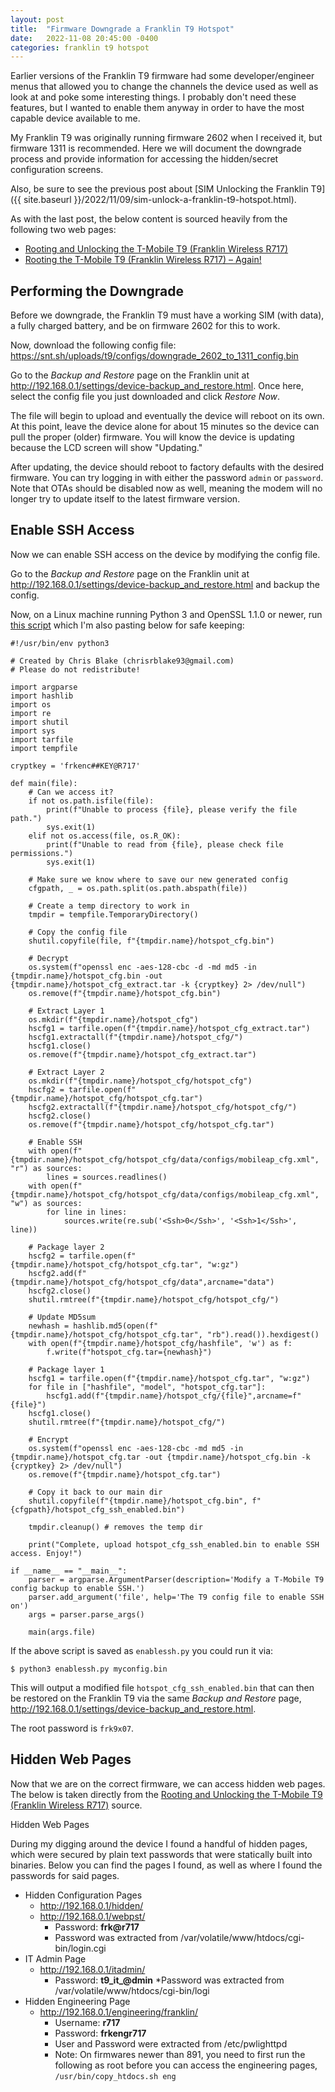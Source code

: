 ```yaml
---
layout: post
title:  "Firmware Downgrade a Franklin T9 Hotspot"
date:   2022-11-08 20:45:00 -0400
categories: franklin t9 hotspot
---
```


Earlier versions of the Franklin T9 firmware had some developer/engineer menus that allowed you to change the channels the device used as well as look at and poke some interesting things. I probably don't need these features, but I wanted to enable them anyway in order to have the most capable device available to me.

My Franklin T9 was originally running firmware 2602 when I received it, but firmware 1311 is recommended. Here we will document the downgrade process and provide information for accessing the hidden/secret configuration screens.

Also, be sure to see the previous post about [SIM Unlocking the Franklin T9]({{ site.baseurl }}/2022/11/09/sim-unlock-a-franklin-t9-hotspot.html).

As with the last post, the below content is sourced heavily from the following two web pages:
* [Rooting and Unlocking the T-Mobile T9 (Franklin Wireless R717)](https://snt.sh/2020/09/rooting-the-t-mobile-t9-franklin-wireless-r717/) 
* [Rooting the T-Mobile T9 (Franklin Wireless R717) – Again!](https://snt.sh/2021/09/rooting-the-t-mobile-t9-franklin-wireless-r717-again/)

## Performing the Downgrade

Before we downgrade, the Franklin T9 must have a working SIM (with data), a fully charged battery, and be on firmware 2602 for this to work.

Now, download the following config file: <https://snt.sh/uploads/t9/configs/downgrade_2602_to_1311_config.bin>

Go to the *Backup and Restore* page on the Franklin unit at <http://192.168.0.1/settings/device-backup_and_restore.html>. Once here, select the config file you just downloaded and click *Restore Now*. 

The file will begin to upload and eventually the device will reboot on its own. At this point, leave the device alone for about 15 minutes so the device can pull the proper (older) firmware. You will know the device is updating because the LCD screen will show "Updating." 

After updating, the device should reboot to factory defaults with the desired firmware. You can try logging in with either the password `admin` or `password`. Note that OTAs should be disabled now as well, meaning the modem will no longer try to update itself to the latest firmware version.

## Enable SSH Access

Now we can enable SSH access on the device by modifying the config file.

Go to the *Backup and Restore* page on the Franklin unit at <http://192.168.0.1/settings/device-backup_and_restore.html> and backup the config.

Now, on a Linux machine running Python 3 and OpenSSL 1.1.0 or newer, run [this script](https://gist.github.com/riptidewave93/ad135229b0f0939da7bd223d7f723528) which I'm also pasting below for safe keeping:

```
#!/usr/bin/env python3

# Created by Chris Blake (chrisrblake93@gmail.com)
# Please do not redistribute!

import argparse
import hashlib
import os
import re
import shutil
import sys
import tarfile
import tempfile

cryptkey = 'frkenc##KEY@R717'

def main(file):
    # Can we access it?
    if not os.path.isfile(file):
        print(f"Unable to process {file}, please verify the file path.")
        sys.exit(1)
    elif not os.access(file, os.R_OK):
        print(f"Unable to read from {file}, please check file permissions.")
        sys.exit(1)

    # Make sure we know where to save our new generated config
    cfgpath, _ = os.path.split(os.path.abspath(file))

    # Create a temp directory to work in
    tmpdir = tempfile.TemporaryDirectory()

    # Copy the config file
    shutil.copyfile(file, f"{tmpdir.name}/hotspot_cfg.bin")

    # Decrypt
    os.system(f"openssl enc -aes-128-cbc -d -md md5 -in {tmpdir.name}/hotspot_cfg.bin -out {tmpdir.name}/hotspot_cfg_extract.tar -k {cryptkey} 2> /dev/null")
    os.remove(f"{tmpdir.name}/hotspot_cfg.bin")

    # Extract Layer 1
    os.mkdir(f"{tmpdir.name}/hotspot_cfg")
    hscfg1 = tarfile.open(f"{tmpdir.name}/hotspot_cfg_extract.tar")
    hscfg1.extractall(f"{tmpdir.name}/hotspot_cfg/")
    hscfg1.close()
    os.remove(f"{tmpdir.name}/hotspot_cfg_extract.tar")

    # Extract Layer 2
    os.mkdir(f"{tmpdir.name}/hotspot_cfg/hotspot_cfg")
    hscfg2 = tarfile.open(f"{tmpdir.name}/hotspot_cfg/hotspot_cfg.tar")
    hscfg2.extractall(f"{tmpdir.name}/hotspot_cfg/hotspot_cfg/")
    hscfg2.close()
    os.remove(f"{tmpdir.name}/hotspot_cfg/hotspot_cfg.tar")

    # Enable SSH
    with open(f"{tmpdir.name}/hotspot_cfg/hotspot_cfg/data/configs/mobileap_cfg.xml", "r") as sources:
        lines = sources.readlines()
    with open(f"{tmpdir.name}/hotspot_cfg/hotspot_cfg/data/configs/mobileap_cfg.xml", "w") as sources:
        for line in lines:
            sources.write(re.sub('<Ssh>0</Ssh>', '<Ssh>1</Ssh>', line))

    # Package layer 2
    hscfg2 = tarfile.open(f"{tmpdir.name}/hotspot_cfg/hotspot_cfg.tar", "w:gz")
    hscfg2.add(f"{tmpdir.name}/hotspot_cfg/hotspot_cfg/data",arcname="data")
    hscfg2.close()
    shutil.rmtree(f"{tmpdir.name}/hotspot_cfg/hotspot_cfg/")

    # Update MD5sum
    newhash = hashlib.md5(open(f"{tmpdir.name}/hotspot_cfg/hotspot_cfg.tar", "rb").read()).hexdigest()
    with open(f"{tmpdir.name}/hotspot_cfg/hashfile", 'w') as f:
        f.write(f"hotspot_cfg.tar={newhash}")

    # Package layer 1
    hscfg1 = tarfile.open(f"{tmpdir.name}/hotspot_cfg.tar", "w:gz")
    for file in ["hashfile", "model", "hotspot_cfg.tar"]:
        hscfg1.add(f"{tmpdir.name}/hotspot_cfg/{file}",arcname=f"{file}")
    hscfg1.close()
    shutil.rmtree(f"{tmpdir.name}/hotspot_cfg/")

    # Encrypt
    os.system(f"openssl enc -aes-128-cbc -md md5 -in {tmpdir.name}/hotspot_cfg.tar -out {tmpdir.name}/hotspot_cfg.bin -k {cryptkey} 2> /dev/null")
    os.remove(f"{tmpdir.name}/hotspot_cfg.tar")

    # Copy it back to our main dir
    shutil.copyfile(f"{tmpdir.name}/hotspot_cfg.bin", f"{cfgpath}/hotspot_cfg_ssh_enabled.bin")

    tmpdir.cleanup() # removes the temp dir

    print("Complete, upload hotspot_cfg_ssh_enabled.bin to enable SSH access. Enjoy!")

if __name__ == "__main__":
    parser = argparse.ArgumentParser(description='Modify a T-Mobile T9 config backup to enable SSH.')
    parser.add_argument('file', help='The T9 config file to enable SSH on')
    args = parser.parse_args()

    main(args.file)
```

If the above script is saved as `enablessh.py` you could run it via:

```
$ python3 enablessh.py myconfig.bin
```

This will output a modified file `hotspot_cfg_ssh_enabled.bin` that can then be restored on the Franklin T9 via the same *Backup and Restore* page, <http://192.168.0.1/settings/device-backup_and_restore.html>.

The root password is `frk9x07`.

## Hidden Web Pages

Now that we are on the correct firmware, we can access hidden web pages. The below is taken directly from the [Rooting and Unlocking the T-Mobile T9 (Franklin Wireless R717)](https://snt.sh/2020/09/rooting-the-t-mobile-t9-franklin-wireless-r717/) source.

Hidden Web Pages

During my digging around the device I found a handful of hidden pages, which were secured by plain text passwords that were statically built into binaries. Below you can find the pages I found, as well as where I found the passwords for said pages.

* Hidden Configuration Pages
  - <http://192.168.0.1/hidden/>
  - <http://192.168.0.1/webpst/>
    * Password: **frk@r717**
	* Password was extracted from /var/volatile/www/htdocs/cgi-bin/login.cgi
* IT Admin Page
  - <http://192.168.0.1/itadmin/>
    * Password: **t9_it_@dmin**
    *Password was extracted from /var/volatile/www/htdocs/cgi-bin/logi
* Hidden Engineering Page
  - <http://192.168.0.1/engineering/franklin/>
    * Username: **r717**
    * Password: **frkengr717**
    * User and Password were extracted from /etc/pwlighttpd
    * Note: On firmwares newer than 891, you need to first run the following as root before you can access the engineering pages, `/usr/bin/copy_htdocs.sh eng`